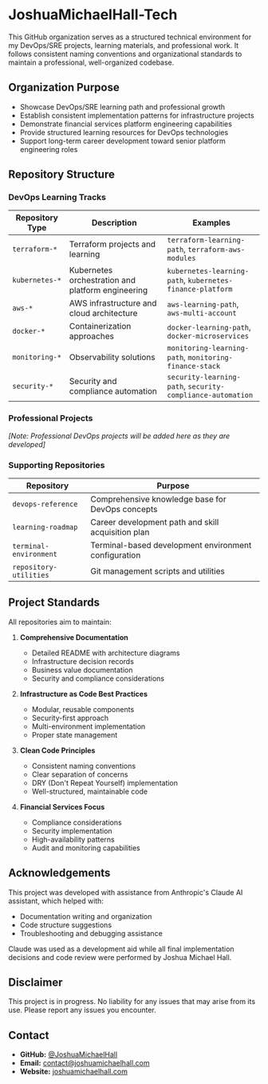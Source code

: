 # JoshuaMichaelHall-Tech

This GitHub organization serves as a structured technical environment for my DevOps/SRE projects, learning materials, and professional work. It follows consistent naming conventions and organizational standards to maintain a professional, well-organized codebase.

## Organization Purpose

- Showcase DevOps/SRE learning path and professional growth
- Establish consistent implementation patterns for infrastructure projects
- Demonstrate financial services platform engineering capabilities
- Provide structured learning resources for DevOps technologies
- Support long-term career development toward senior platform engineering roles

## Repository Structure

### DevOps Learning Tracks

| Repository Type | Description | Examples |
|-----------------|-------------|----------|
| `terraform-*` | Terraform projects and learning | `terraform-learning-path`, `terraform-aws-modules` |
| `kubernetes-*` | Kubernetes orchestration and platform engineering | `kubernetes-learning-path`, `kubernetes-finance-platform` |
| `aws-*` | AWS infrastructure and cloud architecture | `aws-learning-path`, `aws-multi-account` |
| `docker-*` | Containerization approaches | `docker-learning-path`, `docker-microservices` |
| `monitoring-*` | Observability solutions | `monitoring-learning-path`, `monitoring-finance-stack` |
| `security-*` | Security and compliance automation | `security-learning-path`, `security-compliance-automation` |

### Professional Projects

*[Note: Professional DevOps projects will be added here as they are developed]*

### Supporting Repositories

| Repository | Purpose |
|------------|---------|
| `devops-reference` | Comprehensive knowledge base for DevOps concepts |
| `learning-roadmap` | Career development path and skill acquisition plan |
| `terminal-environment` | Terminal-based development environment configuration |
| `repository-utilities` | Git management scripts and utilities |

## Project Standards

All repositories aim to maintain:

1. **Comprehensive Documentation**
   - Detailed README with architecture diagrams
   - Infrastructure decision records
   - Business value documentation
   - Security and compliance considerations

2. **Infrastructure as Code Best Practices**
   - Modular, reusable components
   - Security-first approach
   - Multi-environment implementation
   - Proper state management

3. **Clean Code Principles**
   - Consistent naming conventions
   - Clear separation of concerns
   - DRY (Don't Repeat Yourself) implementation
   - Well-structured, maintainable code

4. **Financial Services Focus**
   - Compliance considerations
   - Security implementation
   - High-availability patterns
   - Audit and monitoring capabilities

## Acknowledgements

This project was developed with assistance from Anthropic's Claude AI assistant, which helped with:
- Documentation writing and organization
- Code structure suggestions
- Troubleshooting and debugging assistance

Claude was used as a development aid while all final implementation decisions and code review were performed by Joshua Michael Hall.

## Disclaimer

This project is in progress. No liability for any issues that may arise from its use. Please report any issues you encounter.

## Contact

- **GitHub:** [@JoshuaMichaelHall](https://github.com/JoshuaMichaelHall)
- **Email:** contact@joshuamichaelhall.com
- **Website:** [joshuamichaelhall.com](https://joshuamichaelhall.com)
